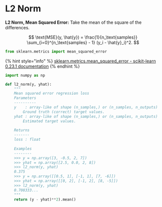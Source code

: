 # L2 Norm

**L2 Norm, Mean Squared Error:** Take the mean of the square of the differences.

$$
\text{MSE}(y, \hat{y}) = \frac{1}{n_\text{samples}} \sum_{i=0}^{n_\text{samples} - 1} (y_i - \hat{y}_i)^2.
$$

```python
from sklearn.metrics import mean_squared_error
```

{% hint style="info" %}
[sklearn.metrics.mean\_squared\_error - scikit-learn 0.23.1 documentation](https://scikit-learn.org/stable/modules/generated/sklearn.metrics.mean_squared_error.html)
{% endhint %}

```python
import numpy as np

def l2_norm(y, yhat): 
    """
    Mean squared error regression loss
    Parameters
    ----------
    y    : array-like of shape (n_samples,) or (n_samples, n_outputs)
        Ground truth (correct) target values.
    yhat : array-like of shape (n_samples,) or (n_samples, n_outputs)
        Estimated target values.
   
    Returns
    -------
    loss : float 
      
    Examples
    --------
    >>> y = np.array([3, -0.5, 2, 7])
    >>> yhat = np.array([2.5, 0.0, 2, 8])
    >>> l2_norm(y, yhat)
    0.375
    >>> y = np.array([[0.5, 1], [-1, 1], [7, -6]])
    >>> yhat = np.array([[0, 2], [-1, 2], [8, -5]])
    >>> l2_norm(y, yhat)
    0.708333...
    """
    return (y - yhat)**2).mean()
```

